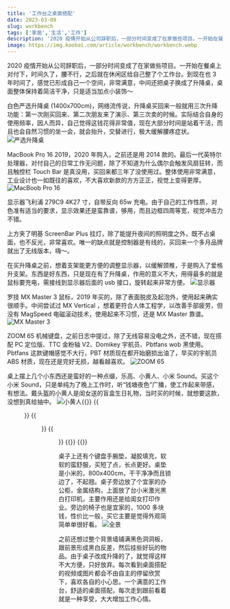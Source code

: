 ```yaml
---
title: '工作台之桌面搭配'
date: 2023-03-09
slug: workbench
tags: ['家居','生活','工作']
description: '2020 疫情开始从公司辞职后，一部分时间变成了在家做些项目。一开始在餐桌上对付下，时间久了，腰不行，之后就在休闲区给自己整了个工作台。到现在也 3 年时间了，感觉已形成自己一个空间，非常满意，中间还把桌子换成了升降桌，桌面整体保持着简洁干净，只是适当加点小装饰～'
image: https://img.koobai.com/article/workbench/workbench.webp
---
```

2020 疫情开始从公司辞职后，一部分时间变成了在家做些项目。一开始在餐桌上对付下，时间久了，腰不行，之后就在休闲区给自己整了个工作台。到现在也 3 年时间了，感觉已形成自己一个空间，非常满意，中间还把桌子换成了升降桌，桌面整体保持着简洁干净，只是适当加点小装饰～

白色严选升降桌 (1400x700cm)，网络流传说，升降桌买回来一般就用三次升降功能：第一次刚买回来、第二次朋友来了演示、第三次卖的时候。实际结合自身的使用频率，因人而异，自己觉得这钱花得非常值，现在大部分时间是站着干活，而且也会自然习惯的坐一会，就会抬升，交替进行，极大缓解腰疼症状。
![严选升降桌](https://img.koobai.com/article/workbench/wangyi_zhuozi.webp)

MacBook Pro 16 2019，2020 年购入，之前还是用 2014 款的。最后一代英特尔处理器，对付自己的日常工作无问题，除了不知道为什么偶尔会触发风扇狂转，而且触控栏 Touch Bar 是真没用，买回来都三年了没使用过。整体使用非常满意，工业设计也一如既往的喜欢，不大喜欢新款的方方正正，视觉上变得更厚。
![MacBoob Pro 16](https://img.koobai.com/article/workbench/macbookpro16.webp)

显示器飞利浦 279C9 4K27 寸，自带反向 65w 充电。由于自己的工作性质，对色准有适当的要求，显示效果还是蛮靠谱，够用，而且边框四周等宽，视觉冲击力不错。

上方夹了明基 ScreenBar Plus 挂灯，除了能提升夜间的照明度之外，既不占桌面，也不反光，非常喜欢。唯一的缺点就是控制器是有线的，买回来一个多月品牌就出了无线版本，嗨～。

在买升降桌之前，想着支架能更方便的调整显示器，以缓解颈椎，于是购入了爱格升支架。东西是好东西，只是现在有了升降桌，作用的意义不大，用得最多的就是鼠标要充电，需接线到显示器后面的 usb 接口，旋转起来非常方便。
![显示器](https://img.koobai.com/article/workbench/display_philips.webp)

罗技 MX Master 3 鼠标，2019 年买的，除了表面脱皮及起泡外，使用起来确实很顺手。中间尝试过 MX Vertical ，想着更符合人体工程学，以改善手部疲劳，但没有 MagSpeed 电磁滚动技术，使用起来不习惯，还是 MX Master 靠谱。
![MX Master 3](https://img.koobai.com/article/workbench/mxmaster.webp)

ZOOM 65 机械键盘，之前日志中提过，除了无线容易没电之外，还不错，现在搭配 PC 定位版、TTC 金粉轴 V2、Domikey 宇航员、Pbtfans wob 黑使用。Pbtfans 这款键帽感觉不大行，PBT 材质现在都开始磨损出油了，早买的宇航员 ABS 材质，现在还是完好无损，越看越喜欢。
![ZOOM 65](https://img.koobai.com/article/workbench/zoom65.webp)

桌上摆上几个小东西还是蛮好的一种点缀，乐高、小黄人、小米 Sound。买这个小米 Sound，只是单纯为了晚上工作时，听“钱塘夜色”广播，使工作起来带感，有想法。戴头盔的小黄人是闺女送的盲盒生日礼物，当时买的时候，就想要这款，没想到真给抽中。
![小黄人](https://img.koobai.com/article/workbench/lego_xiaohuangren.webp){{<gallery>}}
{{<figure src="https://img.koobai.com/article/workbench/xiaomiyx.webp">}}
{{<figure src="https://img.koobai.com/article/workbench/xiaohuangren.webp">}}
{{<figure src="https://img.koobai.com/article/workbench/guadeng_kaiguan.webp">}}
{{</gallery >}}
{{<load-photoswipe>}}

桌子上还有个键盘手腕垫，凝胶填充，软软的蛮舒服，买短了点，长点更好。桌垫是小米的，800x400cm，干干净净而且锁边了，不起翘。桌子旁边放了个宜家的办公柜，金属结构，上面放了台小米激光黑白打印机，主要作用还是给闺女打印作业。旁边的椅子也是宜家的，1000 多块钱，性价比一般，买它主要是觉得外观简简单单很好看。
![全景](https://img.koobai.com/article/workbench/workbench_quanj.webp)

之前还想过整个背景墙铺满黑色洞洞板，跟前景形成黑白反差，然后挂些好玩的物品。由于桌子改成升降的了，就觉得这样不大方便，只好放弃。每次看到桌面搭配的视频或图片都会不由自主的停留欣赏下，喜欢各自的小心思。一个满意的工作台，舒适的桌面搭配，每次走到跟前看着就是一种享受，大大增加工作心情。